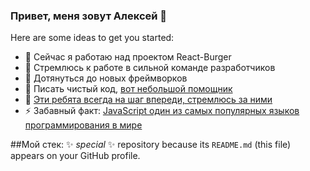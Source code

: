 ### Привет, меня зовут Алексей 👋

Here are some ideas to get you started:

- 🔭 Сейчас я работаю над проектом React-Burger
- 🚀 Стремлюсь к работе в сильной команде разработчиков
- 🐤 Дотянуться до новых фреймворков
- 📜 Писать чистый код, [вот небольшой помощник](https://habr.com/ru/post/424051/)
- 🙇 [Эти ребята всегда на шаг впереди, стремлюсь за ними](https://holyjs.ru/talks/)
- ⚡ Забавный факт: [JavaScript один из самых популярных языков программирования в мире](https://habr.com/ru/post/651585/)

##Мой стек:
✨ _special_ ✨ repository because its `README.md` (this file) appears on your GitHub profile.
